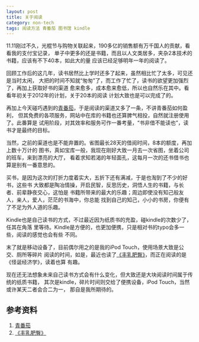 ```yaml
---
layout: post
title: 关于阅读
category: non-tech
tags: 阅读方法 青番茄 图书馆 kindle
---
```


11.11刚过不久，光棍节与购物关联起来，190多亿的销售额有万千国人的贡献，看看我的支付宝记录，
单子中更多的还是书籍，而且以人文类居多，夹杂2本技术的书籍，应该有不下40本，如此大的量
应该已经足够明年一年的阅读了。

回顾工作后的这几年，读书居然比上学时还多了起来，虽然相比忙了太多，可见还是当时太闲，
大把的时间不知就“匆匆”了，而工作了忙了，读书的欲望更加强烈了，再加上获取好书的渠道
愈来愈多，成本愈来愈低，所以也自然乐在其中。看看年初关于2012年的计划，关于20本的阅读
计划大致也是可以完成了的。

再加上今天碰巧遇到的[青番茄][青番茄]，于是阅读的渠道又多了一条，不讲青番茄如何盈利，
但其免费的各项服务，网站中在库的书籍也还算脾气相投，自然就注册使用了。此番算是
试用阶段，对其效率和服务可作一番考量，“书非借不能读也”，读书才是最终的目标。

当然，之前的渠道也是不能弃置的。省图最长28天的借阅时间，8本的额度，再加上数十万计的
图书，真如宝库一般，我现在刚好大致一月去一次省图，坐着公司的班车，来到漂亮的大厅，
看着求知若渴的年轻面孔，这每月一次的还书借书也算是别有一番意思的。

买书，是因为这次的打折力度着实大，五折下还有满减，于是也淘到了不少的好书，这些书
大致都是陶冶情操，开启民智，反思历史，洞悟人生的书籍，与长者、前辈静夜交心，这怕是
书籍所带来的最大的乐趣；周边即使没有知己般友人，亲人，爱人，茫茫的书海中，你总能
找到自己的知己，小小的书房，你便有了不足为外人道的乐趣。

Kindle也是自己读书的方式，不过最近因为纸质书的充盈，碰kindle的次数少了，任其在角落
里等待。Kindle是方便的，也更加便携，只是相对书的typo会多一些，阅读的感觉也会有些
不同。

末了就是移动设备了，目前偶尔用之的是我的iPod Touch，使用场景大致是公交、厕所等碎片
阅读的时间，如是，最近也读了[《丰乳肥臀》][《丰乳肥臀》]，而正在阅读的是《怪诞经济学》，读着也算
有趣。

现在还无法想象未来自己读书方式会有什么变化，但大致还是大块阅读时间属于传统的纸质书籍，
其次是kindle，碎片时间则交给了便携设备，iPod Touch，当然或许某天二者会合二为一，
那自是我所期待的。




## 参考资料
1. [青番茄][青番茄]
2. [《丰乳肥臀》][《丰乳肥臀》]


[青番茄]:http://www.qingfanqie.com/
[《丰乳肥臀》]:http://towerjoo.github.com/blog/2012/11/01/moyan-fengrufeitun


